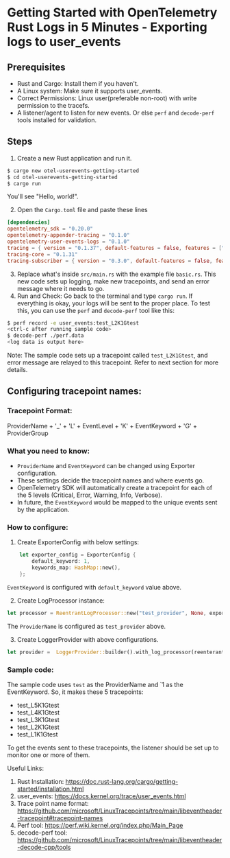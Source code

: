 # Getting Started with OpenTelemetry Rust Logs in 5 Minutes - Exporting logs to user_events

## Prerequisites

* Rust and Cargo: Install them if you haven't.
* A Linux system: Make sure it supports user_events.
* Correct Permissions: Linux user(preferable non-root) with write permission to the tracefs.
* A listener/agent to listen for new events. Or else `perf` and `decode-perf` tools installed for validation.

## Steps
1. Create a new Rust application and run it.

```sh
$ cargo new otel-userevents-getting-started
$ cd otel-userevents-getting-started
$ cargo run
```

You'll see "Hello, world!".

2. Open the `Cargo.toml` file and paste these lines
```toml
[dependencies]
opentelemetry_sdk = "0.20.0"
opentelemetry-appender-tracing = "0.1.0"
opentelemetry-user-events-logs = "0.1.0"
tracing = { version = "0.1.37", default-features = false, features = ["std"] }
tracing-core = "0.1.31"
tracing-subscriber = { version = "0.3.0", default-features = false, features = ["registry", "std"] }

```

3. Replace what's inside `src/main.rs` with the example file `basic.rs`. This new code sets up logging, make new tracepoints, and send an error message where it needs to go.
4. Run and Check: Go back to the terminal and type `cargo run`. If everything is okay, your logs will be sent to the proper place. To test this, you can use the `perf` and `decode-perf` tool like this:

```sh
$ perf record -e user_events:test_L2K1Gtest
<ctrl-c after running sample code>
$ decode-perf ./perf.data
<log data is output here>
```

Note: The sample code sets up a tracepoint called `test_L2K1Gtest`, and error message are relayed to this tracepoint. Refer to next section for more details.

## Configuring tracepoint names:

### Tracepoint Format:
ProviderName + '_' + 'L' + EventLevel + 'K' + EventKeyword + 'G' + ProviderGroup

### What you need to know:

* `ProviderName` and `EventKeyword` can be changed using Exporter configuration.
* These settings decide the tracepoint names and where events go.
* OpenTelemetry SDK will automatically create a tracepoint for each of the 5 levels (Critical, Error, Warning, Info, Verbose).
* In future, the `EventKeyword` would be mapped to the unique events sent by the application.

### How to configure:

1. Create ExporterConfig with below settings:
```rust
    let exporter_config = ExporterConfig {
        default_keyword: 1,
        keywords_map: HashMap::new(),
    };
```
`EventKeyword` is configured with `default_keyword` value above.

2. Create LogProcessor instance:
```rust
let processor = ReentrantLogProcessor::new("test_provider", None, exporter_config);
```
The `ProviderName` is configured as `test_provider` above.

3. Create LoggerProvider with above configurations.
```rust
let provider =  LoggerProvider::builder().with_log_processor(reenterant_processor).build();
```

### Sample code:

The sample code uses `test` as the ProviderName and `1 as the EventKeyword. So, it makes these 5 tracepoints:

* test_L5K1Gtest
* test_L4K1Gtest
* test_L3K1Gtest
* test_L2K1Gtest
* test_L1K1Gtest

To get the events sent to these tracepoints, the listener should be set up to monitor one or more of them.


Useful Links:

1. Rust Installation: https://doc.rust-lang.org/cargo/getting-started/installation.html
2. user_events: https://docs.kernel.org/trace/user_events.html
3. Trace point name format: https://github.com/microsoft/LinuxTracepoints/tree/main/libeventheader-tracepoint#tracepoint-names
4. Perf tool: https://perf.wiki.kernel.org/index.php/Main_Page
5. decode-perf tool: https://github.com/microsoft/LinuxTracepoints/tree/main/libeventheader-decode-cpp/tools


